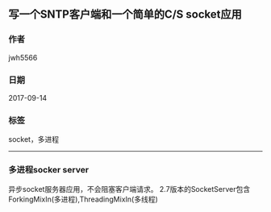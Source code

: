 ## 写一个SNTP客户端和一个简单的C/S socket应用
### 作者               
jwh5566                
                
### 日期              
2017-09-14                  
                
### 标签              
socket，多进程
                
----
### 多进程socker server
异步socket服务器应用，不会阻塞客户端请求。
2.7版本的SocketServer包含ForkingMixIn(多进程),ThreadingMixIn(多线程)